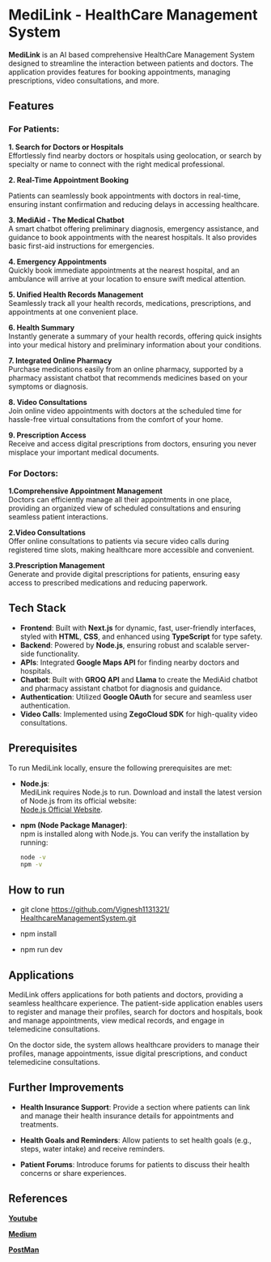 
# MediLink - HealthCare Management System

**MediLink** is an AI based comprehensive HealthCare Management System designed to streamline the interaction between patients and doctors. The application provides features for booking appointments, managing prescriptions, video consultations, and more.


## Features

### For Patients:
**1. Search for Doctors or Hospitals**  
Effortlessly find nearby doctors or hospitals using geolocation, or search by specialty or name to connect with the right medical professional.

**2. Real-Time Appointment Booking**

Patients can seamlessly book appointments with doctors in real-time, ensuring instant confirmation and reducing delays in accessing healthcare.

**3. MediAid - The Medical Chatbot**  
   A smart chatbot offering preliminary diagnosis, emergency assistance, and guidance to book appointments with the nearest hospitals. It also provides basic first-aid instructions for emergencies.

**4. Emergency Appointments**  
   Quickly book immediate appointments at the nearest hospital, and an ambulance will arrive at your location to ensure swift medical attention.

**5. Unified Health Records Management**  
   Seamlessly track all your health records, medications, prescriptions, and appointments at one convenient place.

**6. Health Summary**  
   Instantly generate a summary of your health records, offering quick insights into your medical history and preliminary information about your conditions.

**7. Integrated Online Pharmacy**  
   Purchase medications easily from an online pharmacy, supported by a pharmacy assistant chatbot that recommends medicines based on your symptoms or diagnosis.

**8. Video Consultations**  
   Join online video appointments with doctors at the scheduled time for hassle-free virtual consultations from the comfort of your home.

**9. Prescription Access**  
   Receive and access digital prescriptions from doctors, ensuring you never misplace your important medical documents.



### For Doctors:

 **1.Comprehensive Appointment Management**  
   Doctors can efficiently manage all their appointments in one place, providing an organized view of scheduled consultations and ensuring seamless patient interactions.

 **2.Video Consultations**  
   Offer online consultations to patients via secure video calls during registered time slots, making healthcare more accessible and convenient.

 **3.Prescription Management**  
   Generate and provide digital prescriptions for patients, ensuring easy access to prescribed medications and reducing paperwork.





## Tech Stack

- **Frontend**: Built with **Next.js**  for dynamic, fast,  user-friendly interfaces, styled with **HTML**, **CSS**, and enhanced using **TypeScript** for type safety.  
- **Backend**: Powered by **Node.js**, ensuring robust and scalable server-side functionality.  
- **APIs**: Integrated **Google Maps API** for finding nearby doctors and hospitals.  
- **Chatbot**: Built with **GROQ API** and **Llama** to create the MediAid chatbot and pharmacy assistant chatbot for diagnosis and guidance.  
- **Authentication**: Utilized **Google OAuth** for secure and seamless user authentication.  
- **Video Calls**: Implemented using **ZegoCloud SDK** for high-quality video consultations.  

## Prerequisites

To run MediLink locally, ensure the following prerequisites are met:

- **Node.js**:  
   MediLink requires Node.js to run. Download and install the latest version of Node.js from its official website:  
   [Node.js Official Website](https://nodejs.org/).

- **npm (Node Package Manager)**:  
   npm is installed along with Node.js. You can verify the installation by running:  
   ```bash
   node -v
   npm -v
## How to run

-  git clone [https://github.com/Vignesh1131321/   HealthcareManagementSystem.git](URL)

- npm install

- npm run dev


## Applications

MediLink offers applications for both patients and doctors, providing a seamless healthcare experience. The patient-side application enables users to register and manage their profiles, search for doctors and hospitals, book and manage appointments, view medical records, and engage in telemedicine consultations. 

On the doctor side, the system allows healthcare providers to manage their profiles, manage appointments, issue digital prescriptions, and conduct telemedicine consultations. 
## Further Improvements

- **Health Insurance Support**: Provide a section where patients can link and manage their health insurance details for appointments and treatments.

- **Health Goals and Reminders**: Allow patients to set health goals (e.g., steps, water intake) and receive reminders.

- **Patient Forums**: Introduce forums for patients to discuss their health concerns or share experiences.
## References

[**Youtube**](https://www.youtube.com/watch?v=9pUq-HsPXMs)

[**Medium**](https://medium.com/@chandrahas7c/revolutionizing-healthcare-with-medilink-a-comprehensive-digital-health-platform-113d10b0f090)

[**PostMan**](https://medilink-3468.postman.co/workspace/medilink-Workspace~3c6b6010-2de4-4177-8b5b-6ff3bd6fba36/collection/36983867-e9fbc882-ee7c-44a5-8e64-8fe112a0810a?action=share&creator=36983867)
